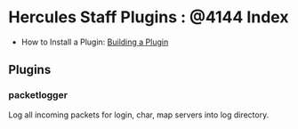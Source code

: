 Hercules Staff Plugins : @4144 Index
=============================================

- How to Install a Plugin: [Building a Plugin](http://herc.ws/wiki/HPM#Building_a_plugin)

Plugins
-------

### packetlogger

Log all incoming packets for login, char, map servers into log directory.
